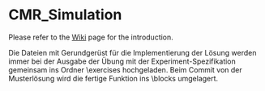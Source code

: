 # CMR_Simulation
Please refer to the [Wiki](https://github.com/IfA/CMR_Simulation/wiki/Introduction-to-the-Simulation-Framework) page for the introduction.

Die Dateien mit Gerundgerüst für die Implementierung der Lösung werden immer bei der Ausgabe der Übung mit der Experiment-Spezifikation gemeinsam ins Ordner \exercises hochgeladen. Beim Commit von der Musterlösung wird die fertige Funktion ins \blocks umgelagert.
